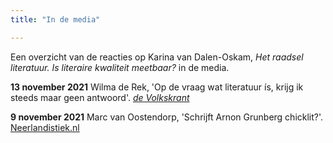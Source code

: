 ```yaml
---
title: "In de media"

---
```


Een overzicht van de reacties op Karina van Dalen-Oskam,  *Het raadsel literatuur. Is literaire kwaliteit meetbaar?* in de media.

**13 november 2021** Wilma de Rek, 'Op de vraag wat literatuur ís, krijg ik steeds maar geen antwoord'.  [*de Volkskrant*](https://www.volkskrant.nl/cultuur-media/op-de-vraag-wat-literatuur-is-krijg-ik-steeds-maar-geen-antwoord~beff7237/)

**9 november 2021** Marc van Oostendorp, 'Schrijft Arnon Grunberg chicklit?'. [Neerlandistiek.nl](https://neerlandistiek.nl/2021/11/schrijft-arnon-grunberg-chicklit/)
